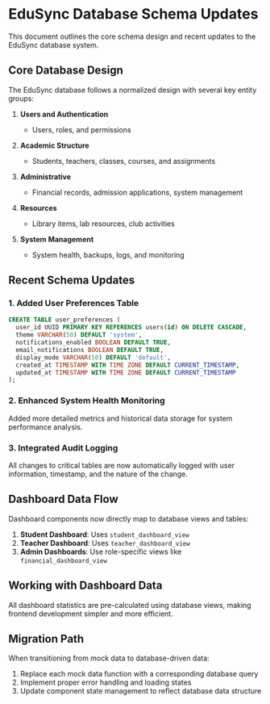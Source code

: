 
# EduSync Database Schema Updates

This document outlines the core schema design and recent updates to the EduSync database system.

## Core Database Design

The EduSync database follows a normalized design with several key entity groups:

1. **Users and Authentication**
   - Users, roles, and permissions

2. **Academic Structure**
   - Students, teachers, classes, courses, and assignments

3. **Administrative**
   - Financial records, admission applications, system management

4. **Resources**
   - Library items, lab resources, club activities

5. **System Management**
   - System health, backups, logs, and monitoring

## Recent Schema Updates

### 1. Added User Preferences Table
```sql
CREATE TABLE user_preferences (
  user_id UUID PRIMARY KEY REFERENCES users(id) ON DELETE CASCADE,
  theme VARCHAR(50) DEFAULT 'system',
  notifications_enabled BOOLEAN DEFAULT TRUE,
  email_notifications BOOLEAN DEFAULT TRUE,
  display_mode VARCHAR(50) DEFAULT 'default',
  created_at TIMESTAMP WITH TIME ZONE DEFAULT CURRENT_TIMESTAMP,
  updated_at TIMESTAMP WITH TIME ZONE DEFAULT CURRENT_TIMESTAMP
);
```

### 2. Enhanced System Health Monitoring
Added more detailed metrics and historical data storage for system performance analysis.

### 3. Integrated Audit Logging
All changes to critical tables are now automatically logged with user information, timestamp, and the nature of the change.

## Dashboard Data Flow

Dashboard components now directly map to database views and tables:

1. **Student Dashboard**: Uses `student_dashboard_view`
2. **Teacher Dashboard**: Uses `teacher_dashboard_view`
3. **Admin Dashboards**: Use role-specific views like `financial_dashboard_view`

## Working with Dashboard Data

All dashboard statistics are pre-calculated using database views, making frontend development simpler and more efficient.

## Migration Path

When transitioning from mock data to database-driven data:

1. Replace each mock data function with a corresponding database query
2. Implement proper error handling and loading states
3. Update component state management to reflect database data structure
